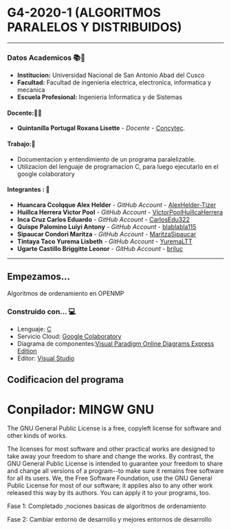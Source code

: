 # G4-2020-1 (ALGORITMOS PARALELOS Y DISTRIBUIDOS)

---

### Datos Academicos 📚📓

- **Institucion:** Universidad Nacional de San Antonio Abad del Cusco
- **Facultad:** Facultad de ingenieria electrica, electronica, informatica y mecanica
- **Escuela Profesional:** Ingenieria Informatica y de Sistemas

#### Docente:👩‍🏫
- **Quintanilla Portugal Roxana Lisette** - _Docente_ - [Concytec](http://directorio.concytec.gob.pe/appDirectorioCTI/VerDatosInvestigador.do?id_investigador=40930).

#### Trabajo:📂

- Documentacion y entendimiento de un programa paralelizable.
- Utilizacion del lenguaje de programacion C, para luego ejecutarlo en el google colaboratory

#### Integrantes : 📌

- **Huancara Ccolqque Alex Helder** - _GitHub Account_ - [AlexHelder-Tizer](https://github.com/AlexHelder-Tizer)
- **Huillca Herrera Victor Pool** - _GitHub Account_ - [VictorPoolHuillcaHerrera](https://github.com/VictorPoolHuillcaHerrera)
- **Inca Cruz Carlos Eduardo** - _GitHub Account_ - [CarlosEdu322](https://github.com/CarlosEdu322)
- **Quispe Palomino Luiyi Antony** - _GitHub Account_ - [blablabla115](https://github.com/blablabla115)
- **Sipaucar Condori Maritza** - _GitHub Account_ - [MaritzaSipaucar](https://github.com/MaritzaSipaucar)
- **Tintaya Taco Yurema Lisbeth** - _GitHub Account_ - [YuremaLTT](https://github.com/YuremaLTT)
- **Ugarte Castillo Briggitte Leonor** - _GitHub Account_ - [briluc](https://github.com/briluc)

---
## Empezamos... 

Algoritmos de ordenamiento en OPENMP

### Construido con... 💻

- Lenguaje: [C](http://www.mingw.org/)
- Servicio Cloud: [Google Colaboratory](https://colab.research.google.com/notebooks/intro.ipynb)
- Diagrama de componentes:[Visual Paradigm Online Diagrams Express Edition](https://online.visual-paradigm.com/diagrams/solutions/free-visual-paradigm-online/)
- Editor: [Visual Studio](https://visualstudio.microsoft.com/es/)

## Codificacion del programa 
# Conpilador: MINGW GNU 

The GNU General Public License is a free, copyleft license for software and other kinds of works.

The licenses for most software and other practical works are designed to take away your freedom to share and change the works. By contrast, the GNU General Public License is intended to guarantee your freedom to share and change all versions of a program--to make sure it remains free software for all its users. We, the Free Software Foundation, use the GNU General Public License for most of our software; it applies also to any other work released this way by its authors. You can apply it to your programs, too.


Fase 1: Completado ,nociones basicas de algoritmos de ordenamiento

Fase 2: Cambiar entorno de desarrollo y mejores entornos de desarrollo


